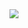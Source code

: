 <img src="https://media.giphy.com/media/v1.Y2lkPTc5MGI3NjExZjA2NmYzd3BxZHp3bmtlOWFhdjIyZDEyenc4bjNzNHZnODZkbmljZiZlcD12MV9pbnRlcm5hbF9naWZfYnlfaWQmY3Q9Zw/l2R0cvMrULqv6se4M/giphy.gif" >
